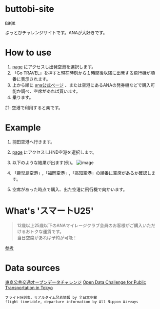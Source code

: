 # buttobi-site

[page](https://mizukisonoko.github.io/buttobi-site/)

ぶっとびチャレンジサイトです。ANAが大好きです。

# How to use

1) [page](https://mizukisonoko.github.io/buttobi-site/) にアクセスし出発空港を選択します。
2) 「Go TRAVEL」を押すと現在時刻から１時間後以降に出発する飛行機が順番に表示されます。
3) 上から順に [ana公式ページ](https://www.ana.co.jp/en/jp/) 、または空港にあるANAの発券機などで購入可能か調べ、空席があれば買います。
4) 乗ります。  

㌽: 空港で利用すると楽です。

# Example

1) 羽田空港へ行きます。
2) [page](https://mizukisonoko.github.io/buttobi-site/) にアクセスしHND空港を選択します。
3) 以下のような結果が出ます(例)。
![image](https://user-images.githubusercontent.com/6281583/84413706-f881c400-ac4b-11ea-89af-47fbec895dc9.png)

4) 「鹿児島空港」,「福岡空港」,「高知空港」の順番に空席があるか確認します。
5) 空席があった時点で購入、出た空港に飛行機で向かいます。

# What's 'スマートU25' 

> 12歳以上25歳以下のANAマイレージクラブ会員のお客様がご購入いただけるおトクな運賃です。  
> 当日空席があれば予約が可能！  

[参考](https://www.ana.co.jp/ja/jp/book-plan/fare/domestic/smart-u25/)

# Data sources

[東京公共交通オープンデータチャレンジ](https://tokyochallenge.odpt.org/)
[Open Data Challenge for Public Transportation in Tokyo](https://tokyochallenge.odpt.org/en/index.html)

```
フライト時刻表、リアルタイム発着情報 by 全日本空輸
flight timetable, departure information by All Nippon Airways
```
